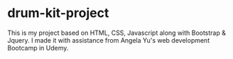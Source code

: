 # drum-kit-project
This is my project based on HTML, CSS, Javascript along with Bootstrap &amp; Jquery. I made it with assistance from Angela Yu's web development Bootcamp in Udemy.
